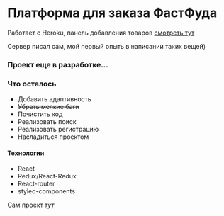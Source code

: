 # Платформа для заказа ФастФуда

Работает с Heroku, панель добавления товаров [смотреть тут](https://vast-basin-51392.herokuapp.com/)

Сервер писал сам, мой первый опыть в написании таких вещей)

### Проект еще в разработке...

### Что осталось 
  - Добавить адаптивность
  - ~~Убрать мелкие баги~~
  - Почистить код
  - Реализовать поиск
  - Реализовать регистрацию
  - Насладиться проектом


#### Технологии

  - React
  - Redux/React-Redux
  - React-router
  - styled-components

Сам проект [*тут*](https://bewels.github.io/pizza-dev-v/build)
